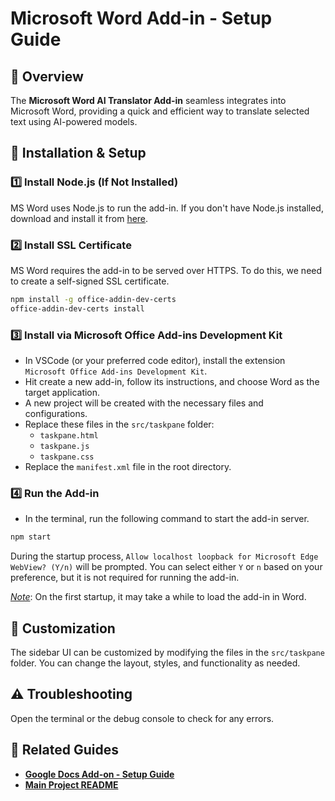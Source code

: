 #  Microsoft Word Add-in - Setup Guide


## 🚀 Overview
The **Microsoft Word AI Translator Add-in** seamless integrates into Microsoft Word, providing a quick and efficient way to translate selected text using AI-powered models.


## 🔧 Installation & Setup
### 1️⃣ **Install Node.js (If Not Installed)**
MS Word uses Node.js to run the add-in. If you don't have Node.js installed, download and install it from [here](https://nodejs.org/).

### 2️⃣ **Install SSL Certificate**
MS Word requires the add-in to be served over HTTPS. To do this, we need to create a self-signed SSL certificate.
```bash
npm install -g office-addin-dev-certs
office-addin-dev-certs install
```

### 3️⃣ **Install via Microsoft Office Add-ins Development Kit**
- In VSCode (or your preferred code editor), install the extension `Microsoft Office Add-ins Development Kit`.
- Hit create a new add-in, follow its instructions, and choose Word as the target application.
- A new project will be created with the necessary files and configurations.
- Replace these files in the `src/taskpane` folder:
    - `taskpane.html`
    - `taskpane.js`
    - `taskpane.css`
- Replace the `manifest.xml` file in the root directory.

### 4️⃣ **Run the Add-in**
- In the terminal, run the following command to start the add-in server.
```bash
npm start
```

During the startup process, `Allow localhost loopback for Microsoft Edge WebView? (Y/n)` will be prompted. You can select either `Y` or `n` based on your preference, but it is not required for running the add-in.

*<u>Note</u>*: On the first startup, it may take a while to load the add-in in Word.


## 🎨 Customization
The sidebar UI can be customized by modifying the files in the `src/taskpane` folder. You can change the layout, styles, and functionality as needed.


## ⚠️ Troubleshooting
Open the terminal or the debug console to check for any errors.


## 📌 Related Guides
- **[Google Docs Add-on - Setup Guide](../google-docs/README.md)**
 - **[Main Project README](../README.md)**

